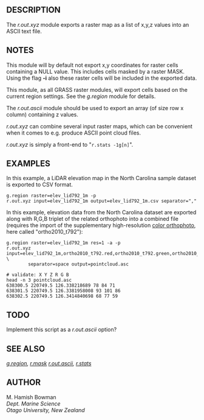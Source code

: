 ## DESCRIPTION

The *r.out.xyz* module exports a raster map as a list of x,y,z values
into an ASCII text file.

## NOTES

This module will by default not export x,y coordinates for raster cells
containing a NULL value. This includes cells masked by a raster MASK.
Using the flag **-i** also these raster cells will be included in the
exported data.

This module, as all GRASS raster modules, will export cells based on the
current region settings. See the *g.region* module for details.

The *r.out.ascii* module should be used to export an array (of size row
x column) containing z values.

*r.out.xyz* can combine several input raster maps, which can be
convenient when it comes to e.g. produce ASCII point cloud files.

*r.out.xyz* is simply a front-end to \"`r.stats -1g[n]`\".

## EXAMPLES

In this example, a LiDAR elevation map in the North Carolina sample
dataset is exported to CSV format.

```
g.region raster=elev_lid792_1m -p
r.out.xyz input=elev_lid792_1m output=elev_lid792_1m.csv separator=","
```

In this example, elevation data from the North Carolina dataset are
exported along with R,G,B triplet of the related orthophoto into a
combined file (requires the import of the supplementary high-resolution
[color
orthophoto](https://grass.osgeo.org/sampledata/north_carolina/ortho2010_t792_subset_20cm.tif),
here called \"ortho2010_t792\"):

```
g.region raster=elev_lid792_1m res=1 -a -p
r.out.xyz input=elev_lid792_1m,ortho2010_t792.red,ortho2010_t792.green,ortho2010_t792.blue \
        separator=space output=pointcloud.asc

# validate: X Y Z R G B
head -n 3 pointcloud.asc
638300.5 220749.5 126.338218689 78 84 71
638301.5 220749.5 126.3381958008 93 101 86
638302.5 220749.5 126.3414840698 68 77 59
```

## TODO

Implement this script as a *r.out.ascii* option?

## SEE ALSO

*[g.region](g.region.html), [r.mask](r.mask.html)
[r.out.ascii](r.out.ascii.html), [r.stats](r.stats.html)*

## AUTHOR

M. Hamish Bowman\
*Dept. Marine Science\
Otago University, New Zealand*
